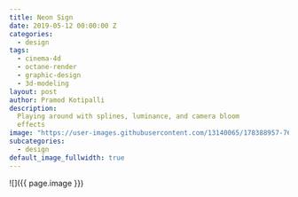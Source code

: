```yaml
---
title: Neon Sign
date: 2019-05-12 00:00:00 Z
categories:
  - design
tags:
  - cinema-4d
  - octane-render
  - graphic-design
  - 3d-modeling
layout: post
author: Pramod Kotipalli
description:
  Playing around with splines, luminance, and camera bloom
  effects
image: "https://user-images.githubusercontent.com/13140065/178388957-76b8934b-d717-404c-9b08-f5ba93146868.png"
subcategories:
  - design
default_image_fullwidth: true
---
```


![]({{ page.image }})
